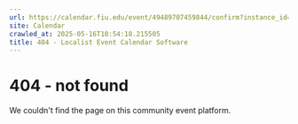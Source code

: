 ```yaml
---
url: https://calendar.fiu.edu/event/49489707459844/confirm?instance_id=49489707475213&return=https%3A%2F%2Fcalendar.fiu.edu%2Fcalendar%3Fevent_types%255B%255D%3D121719
site: Calendar
crawled_at: 2025-05-16T10:54:18.215505
title: 404 - Localist Event Calendar Software
---
```


# 404 - not found
We couldn't find the page on this community event platform.
